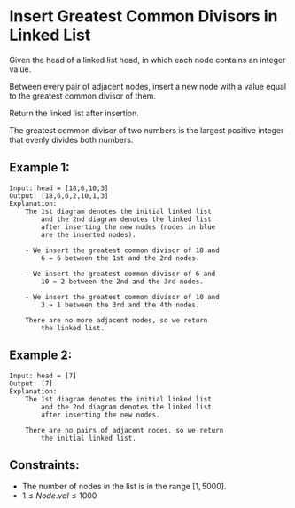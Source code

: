# Insert Greatest Common Divisors in Linked List

Given the head of a linked list head, in which each node contains an integer  
value.

Between every pair of adjacent nodes, insert a new node with a value equal  
to the greatest common divisor of them.

Return the linked list after insertion.

The greatest common divisor of two numbers is the largest positive integer  
that evenly divides both numbers.

 

## Example 1:

    Input: head = [18,6,10,3]
    Output: [18,6,6,2,10,1,3]
    Explanation: 
        The 1st diagram denotes the initial linked list  
            and the 2nd diagram denotes the linked list 
            after inserting the new nodes (nodes in blue 
            are the inserted nodes).

        - We insert the greatest common divisor of 18 and 
            6 = 6 between the 1st and the 2nd nodes.
            
        - We insert the greatest common divisor of 6 and 
            10 = 2 between the 2nd and the 3rd nodes.
            
        - We insert the greatest common divisor of 10 and 
            3 = 1 between the 3rd and the 4th nodes.
            
        There are no more adjacent nodes, so we return 
            the linked list.

## Example 2:

    Input: head = [7]
    Output: [7]
    Explanation: 
        The 1st diagram denotes the initial linked list 
            and the 2nd diagram denotes the linked list 
            after inserting the new nodes.

        There are no pairs of adjacent nodes, so we return 
            the initial linked list.
        
        
        
## Constraints:

* The number of nodes in the list is in the range $[1, 5000]$.
* $1 \le Node.val \le 1000$

